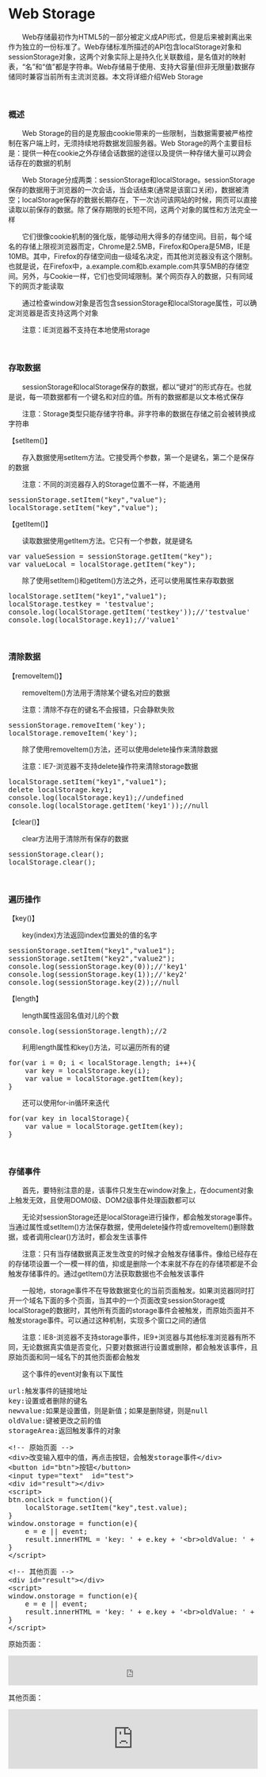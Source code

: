 # Web Storage

&emsp;&emsp;Web存储最初作为HTML5的一部分被定义成API形式，但是后来被剥离出来作为独立的一份标准了。Web存储标准所描述的API包含localStorage对象和sessionStorage对象，这两个对象实际上是持久化关联数组，是名值对的映射表，&ldquo;名&rdquo;和&ldquo;值&rdquo;都是字符串。Web存储易于使用、支持大容量(但非无限量)数据存储同时兼容当前所有主流浏览器。本文将详细介绍Web Storage

&nbsp;

### 概述

&emsp;&emsp;Web Storage的目的是克服由cookie带来的一些限制，当数据需要被严格控制在客户端上时，无须持续地将数据发回服务器。Web Storage的两个主要目标是：提供一种在cookie之外存储会话数据的途径以及提供一种存储大量可以跨会话存在的数据的机制

&emsp;&emsp;Web Storage分成两类：sessionStorage和localStorage。sessionStorage保存的数据用于浏览器的一次会话，当会话结束(通常是该窗口关闭)，数据被清空；localStorage保存的数据长期存在，下一次访问该网站的时候，网页可以直接读取以前保存的数据。除了保存期限的长短不同，这两个对象的属性和方法完全一样

&emsp;&emsp;它们很像cookie机制的强化版，能够动用大得多的存储空间。目前，每个域名的存储上限视浏览器而定，Chrome是2.5MB，Firefox和Opera是5MB，IE是10MB。其中，Firefox的存储空间由一级域名决定，而其他浏览器没有这个限制。也就是说，在Firefox中，a.example.com和b.example.com共享5MB的存储空间。另外，与Cookie一样，它们也受同域限制。某个网页存入的数据，只有同域下的网页才能读取

&emsp;&emsp;通过检查window对象是否包含sessionStorage和localStorage属性，可以确定浏览器是否支持这两个对象

&emsp;&emsp;注意：IE浏览器不支持在本地使用storage

&nbsp;

### 存取数据

&emsp;&emsp;sessionStorage和localStorage保存的数据，都以&ldquo;键对&rdquo;的形式存在。也就是说，每一项数据都有一个键名和对应的值。所有的数据都是以文本格式保存

&emsp;&emsp;注意：Storage类型只能存储字符串。非字符串的数据在存储之前会被转换成字符串

【setItem()】

&emsp;&emsp;存入数据使用setItem方法。它接受两个参数，第一个是键名，第二个是保存的数据

&emsp;&emsp;注意：不同的浏览器存入的Storage位置不一样，不能通用

<div>
<pre>sessionStorage.setItem("key","value");
localStorage.setItem("key","value");</pre>
</div>

【getItem()】

&emsp;&emsp;读取数据使用getItem方法。它只有一个参数，就是键名

<div>
<pre>var valueSession = sessionStorage.getItem("key");
var valueLocal = localStorage.getItem("key");</pre>
</div>

&emsp;&emsp;除了使用setItem()和getItem()方法之外，还可以使用属性来存取数据

<div>
<pre>localStorage.setItem("key1","value1");
localStorage.testkey = 'testvalue';
console.log(localStorage.getItem('testkey'));//'testvalue'
console.log(localStorage.key1);//'value1'</pre>
</div>

&nbsp;

### 清除数据

【removeItem()】

&emsp;&emsp;removeItem()方法用于清除某个键名对应的数据

&emsp;&emsp;注意：清除不存在的键名不会报错，只会静默失败

<div>
<pre>sessionStorage.removeItem('key');
localStorage.removeItem('key');</pre>
</div>

&emsp;&emsp;除了使用removeItem()方法，还可以使用delete操作来清除数据

&emsp;&emsp;注意：IE7-浏览器不支持delete操作符来清除storage数据

<div>
<pre>localStorage.setItem("key1","value1");
delete localStorage.key1;
console.log(localStorage.key1);//undefined
console.log(localStorage.getItem('key1'));//null</pre>
</div>

【clear()】

&emsp;&emsp;clear方法用于清除所有保存的数据

<div>
<pre>sessionStorage.clear();
localStorage.clear(); </pre>
</div>

&nbsp;

### 遍历操作

【key()】

&emsp;&emsp;key(index)方法返回index位置处的值的名字

<div>
<pre>sessionStorage.setItem("key1","value1");
sessionStorage.setItem("key2","value2");
console.log(sessionStorage.key(0));//'key1'
console.log(sessionStorage.key(1));//'key2'
console.log(sessionStorage.key(2));//null</pre>
</div>

【length】

&emsp;&emsp;length属性返回名值对儿的个数

<div>
<pre>console.log(sessionStorage.length);//2</pre>
</div>

&emsp;&emsp;利用length属性和key()方法，可以遍历所有的键

<div>
<pre>for(var i = 0; i &lt; localStorage.length; i++){
    var key = localStorage.key(i);
    var value = localStorage.getItem(key);
}</pre>
</div>

&emsp;&emsp;还可以使用for-in循环来迭代

<div>
<pre>for(var key in localStorage){
    var value = localStorage.getItem(key);
}</pre>
</div>

&nbsp;

### 存储事件

&emsp;&emsp;首先，要特别注意的是，该事件只发生在window对象上，在document对象上触发无效，且使用DOM0级、DOM2级事件处理函数都可以

&emsp;&emsp;无论对sessionStorage还是localStorage进行操作，都会触发storage事件。当通过属性或setItem()方法保存数据，使用delete操作符或removeItem()删除数据，或者调用clear()方法时，都会发生该事件

&emsp;&emsp;注意：只有当存储数据真正发生改变的时候才会触发存储事件。像给已经存在的存储项设置一个一模一样的值，抑或是删除一个本来就不存在的存储项都是不会触发存储事件的。通过getItem()方法获取数据也不会触发该事件

&emsp;&emsp;一般地，storage事件不在导致数据变化的当前页面触发。如果浏览器同时打开一个域名下面的多个页面，当其中的一个页面改变sessionStorage或localStorage的数据时，其他所有页面的storage事件会被触发，而原始页面并不触发storage事件。可以通过这种机制，实现多个窗口之间的通信

&emsp;&emsp;注意：IE8-浏览器不支持storage事件，IE9+浏览器与其他标准浏览器有所不同，无论数据真实值是否变化，只要对数据进行设置或删除，都会触发该事件，且原始页面和同一域名下的其他页面都会触发

&emsp;&emsp;这个事件的event对象有以下属性

<div>
<pre>url:触发事件的链接地址
key:设置或者删除的键名
newvalue:如果是设置值，则是新值；如果是删除键，则是null
oldValue:键被更改之前的值
storageArea:返回触发事件的对象</pre>
</div>
<div>
<pre>&lt;!-- 原始页面 --&gt;
&lt;div&gt;改变输入框中的值，再点击按钮，会触发storage事件&lt;/div&gt;
&lt;button id="btn"&gt;按钮&lt;/button&gt;
&lt;input type="text"  id="test"&gt;
&lt;div id="result"&gt;&lt;/div&gt;
&lt;script&gt;
btn.onclick = function(){
    localStorage.setItem("key",test.value);
}
window.onstorage = function(e){
    e = e || event;
    result.innerHTML = 'key: ' + e.key + '&lt;br&gt;oldValue: ' + e.oldValue + '&lt;br&gt;newValue: ' + e.newValue + '&lt;br&gt;url: ' + e.url + '&lt;br&gt;storageArea: ' + e.storageArea;  
}
&lt;/script&gt;  </pre>
</div>
<div>
<pre>&lt;!-- 其他页面 --&gt;
&lt;div id="result"&gt;&lt;/div&gt;
&lt;script&gt;
window.onstorage = function(e){
    e = e || event;
    result.innerHTML = 'key: ' + e.key + '&lt;br&gt;oldValue: ' + e.oldValue + '&lt;br&gt;newValue: ' + e.newValue + '&lt;br&gt;url: ' + e.url + '&lt;br&gt;storageArea: ' + e.storageArea;  
}
&lt;/script&gt;</pre>
</div>

原始页面：

<iframe style="width: 100%; height: 60px;" src="https://demo.xiaohuochai.site/js/storage/s1.html" frameborder="0" width="320" height="240"></iframe>

其他页面：

<iframe style="width: 100%; height: 120px;" src="https://demo.xiaohuochai.site/js/storage/s2.html" frameborder="0" width="320" height="240"></iframe>


